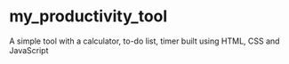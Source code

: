 # my_productivity_tool
A simple tool with a calculator, to-do list, timer built using HTML, CSS and JavaScript 
